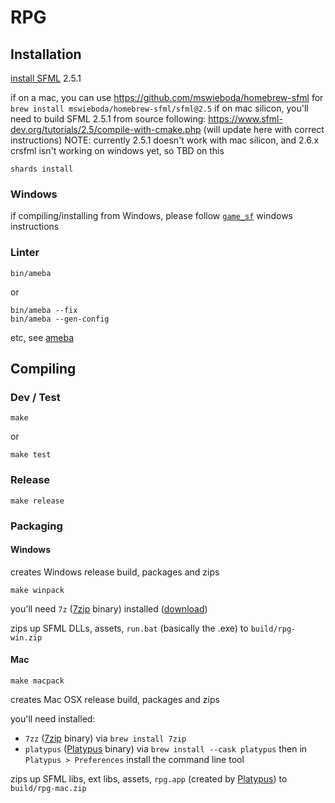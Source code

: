 # RPG

## Installation

[install SFML](https://github.com/oprypin/crsfml#install-sfml) 2.5.1

if on a mac, you can use https://github.com/mswieboda/homebrew-sfml for `brew install mswieboda/homebrew-sfml/sfml@2.5`
if on mac silicon, you'll need to build SFML 2.5.1 from source following: https://www.sfml-dev.org/tutorials/2.5/compile-with-cmake.php
(will update here with correct instructions)
NOTE: currently 2.5.1 doesn't work with mac silicon, and 2.6.x crsfml isn't working on windows yet, so TBD on this

```
shards install
```

### Windows

if compiling/installing from Windows, please follow [`game_sf`](https://github.com/mswieboda/game_sf) windows instructions


### Linter

```
bin/ameba
```

or

```
bin/ameba --fix
bin/ameba --gen-config
```
etc, see [ameba](https://github.com/crystal-ameba/ameba)

## Compiling

### Dev / Test

```
make
```

or

```
make test
```

### Release

```
make release
```

### Packaging

#### Windows

creates Windows release build, packages and zips

```
make winpack
```

you'll need `7z` ([7zip](https://www.7-zip.org/) binary) installed ([download](https://www.7-zip.org/))

zips up SFML DLLs, assets, `run.bat` (basically the .exe) to `build/rpg-win.zip`

#### Mac

```
make macpack
```

creates Mac OSX release build, packages and zips

you'll need installed:
- `7zz` ([7zip](https://www.7-zip.org/) binary) via `brew install 7zip`
- `platypus` ([Platypus](https://sveinbjorn.org/platypus) binary) via `brew install --cask platypus` then in `Platypus > Preferences` install the command line tool

zips up SFML libs, ext libs, assets, `rpg.app` (created by [Platypus](https://sveinbjorn.org/platypus)) to `build/rpg-mac.zip`
